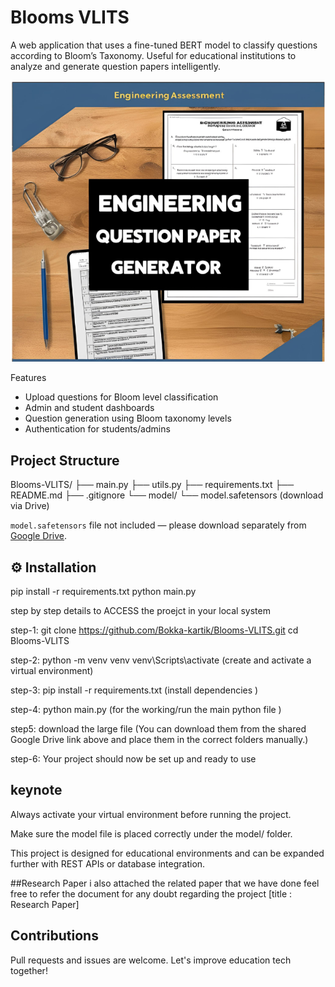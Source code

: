 # Blooms VLITS

A web application that uses a fine-tuned BERT model to classify questions according to Bloom’s Taxonomy. Useful for educational institutions to analyze and generate question papers intelligently.


![Project Screenshot](vignan.png)

 Features
- Upload questions for Bloom level classification
- Admin and student dashboards
- Question generation using Bloom taxonomy levels
- Authentication for students/admins

## Project Structure

Blooms-VLITS/
├── main.py
├── utils.py
├── requirements.txt
├── README.md
├── .gitignore
└── model/
└── model.safetensors (download via Drive)


 `model.safetensors` file not included — please download separately from [Google Drive](https://drive.google.com/drive/folders/1-gOBLCihfu37dRkehKQCXRUwhLKZRuyH?usp=sharing).


## ⚙ Installation
pip install -r requirements.txt
python main.py



step by step details to ACCESS  the proejct in your local system

 step-1: git clone https://github.com/Bokka-kartik/Blooms-VLITS.git
         cd Blooms-VLITS

 step-2: python -m venv venv
         venv\Scripts\activate  (create and activate a virtual environment)

 step-3: pip install -r requirements.txt  (install dependencies )
 
 step-4: python main.py  (for the working/run the main python file )

 step5: download the large file (You can download them from the shared Google Drive link above and place them in the correct folders manually.)
 
 step-6: Your project should now be set up and ready to use

## keynote
Always activate your virtual environment before running the project.

Make sure the model file is placed correctly under the model/ folder.

This project is designed for educational environments and can be expanded further with REST APIs or database integration.

##Research Paper 
i also attached the related paper that we have done feel free to refer the document for any doubt regarding the project [title : Research Paper] 


## Contributions
Pull requests and issues are welcome. Let's improve education tech together!





